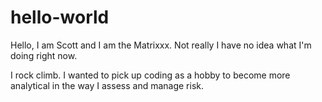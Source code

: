 # hello-world
Hello, I am Scott and I am the Matrixxx.  Not really I have no idea what I'm doing right now.

I rock climb.
I wanted to pick up coding as a hobby to become more analytical in the way I assess and manage risk.

